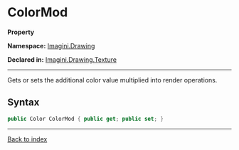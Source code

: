 # ColorMod

**Property**

**Namespace:** [Imagini.Drawing](Imagini.Drawing.md)

**Declared in:** [Imagini.Drawing.Texture](Imagini.Drawing.Texture.md)

------



Gets or sets the additional color value multiplied into render operations.


## Syntax

```csharp
public Color ColorMod { public get; public set; }
```

------

[Back to index](index.md)